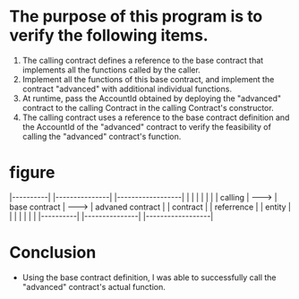 # The purpose of this program is to verify the following items.
1. The calling contract defines a reference to the base contract that implements all the functions called by the caller.
1. Implement all the functions of this base contract, and implement the contract "advanced" with additional individual functions.
1. At runtime, pass the AccountId obtained by deploying the "advanced" contract to the calling Contract in the calling Contract's constructor.
1. The calling contract uses a reference to the base contract definition and the AccountId of the "advanced" contract to verify the feasibility of calling the "advanced" contract's function.

# figure
|----------|      |---------------|      |------------------|
|          |      |               |      |                  |
| calling  | ---> | base contract | ---> | advaned contract |
| contract |      | referrence    |      | entity           |
|          |      |               |      |                  |
|----------|      |---------------|      |------------------|

# Conclusion
- Using the base contract definition, I was able to successfully call the "advanced" contract's actual function.